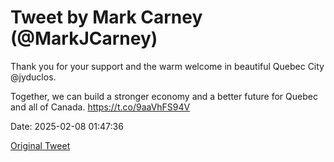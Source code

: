 # Tweet by Mark Carney (@MarkJCarney)

Thank you for your support and the warm welcome in beautiful Quebec City @jyduclos. 

Together, we can build a stronger economy and a better future for Quebec and all of Canada. https://t.co/9aaVhFS94V

Date: 2025-02-08 01:47:36

[Original Tweet](https://x.com/MarkJCarney/status/1888041963322032211)
